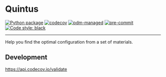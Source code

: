# Quintus

[![Python package](https://github.com/willi-z/quintus/actions/workflows/test.yml/badge.svg)](https://github.com/willi-z/quintus/actions/workflows/test.yml)
[![codecov](https://codecov.io/gh/willi-z/quintus/branch/master/graph/badge.svg?token=TM9VDQMA4L)](https://codecov.io/gh/willi-z/quintus)
[![pdm-managed](https://img.shields.io/badge/pdm-managed-blueviolet)](https://pdm.fming.dev)
[![pre-commit](https://img.shields.io/badge/pre--commit-enabled-brightgreen?logo=pre-commit)](https://github.com/pre-commit/pre-commit)
[![Code style: black](https://img.shields.io/badge/code%20style-black-000000.svg)](https://github.com/psf/black)

---

Help you find the optimal configuration from a set of materials.


## Development

https://api.codecov.io/validate
